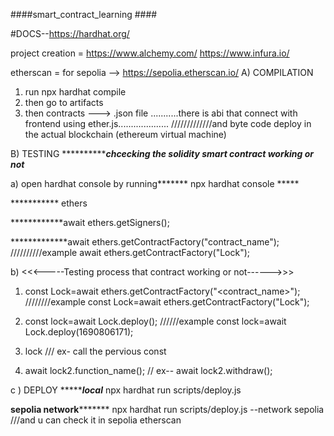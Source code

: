 ####smart_contract_learning  ####

#DOCS--https://hardhat.org/

project creation = https://www.alchemy.com/
                    https://www.infura.io/
                    
etherscan = for sepolia --> https://sepolia.etherscan.io/
A) COMPILATION
   1) run npx hardhat compile 
   2) then go to artifacts 
   3) then  contracts ---> .json file
...........there is abi that connect with frontend using ether.js....................
/////////////and byte code deploy in the actual blockchain (ethereum virtual machine)

B)  TESTING
  *********************************************chcecking the solidity smart contract working or not***********************************


   a) open hardhat console by running******* npx hardhat console ***** 

   *********** ethers 

   ************await ethers.getSigners();  

   *************await ethers.getContractFactory("contract_name"); //////////example await ethers.getContractFactory("Lock");



  b) <<<-----Testing process that contract working or not------>>>

   1)  const Lock=await ethers.getContractFactory("<contract_name>"); ////////example const Lock=await ethers.getContractFactory("Lock");

   2)  const lock=await Lock.deploy(<have to pass argument for constractor>); //////example const lock=await Lock.deploy(1690806171);

   3)  lock /// ex- call the pervious const
   
   4)  await lock2.function_name(); // ex-- await lock2.withdraw();

c ) DEPLOY
****************local***********
   npx hardhat run scripts/deploy.js


****************sepolia network***********************
   npx hardhat run scripts/deploy.js --network sepolia
  ///and u can check it in sepolia etherscan
   

